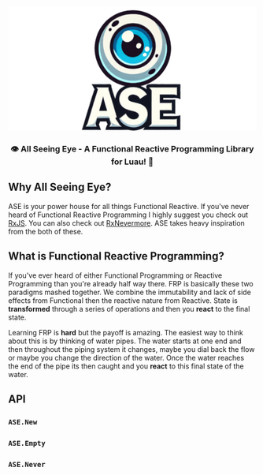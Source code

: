 ![alt text](./AllSeeingEyeLogo.png?raw=true)
<section align = "center"><h3> 👁️ All Seeing Eye - A Functional Reactive Programming Library for Luau! 🚀 </h3></section>

## Why All Seeing Eye?
ASE is your power house for all things Functional Reactive. If you've never heard
of Functional Reactive Programming I highly suggest you check out [RxJS](https://www.learnrxjs.io/).
You can also check out [RxNevermore](https://quenty.github.io/NevermoreEngine/api/Rx/).
ASE takes heavy inspiration from the both of these.

## What is Functional Reactive Programming?
If you've ever heard of either Functional Programming or Reactive Programming
than you're already half way there. FRP is basically these two paradigms mashed
together. We combine the immutability and lack of side effects from Functional
then the reactive nature from Reactive. State is **transformed** through a series
of operations and then you **react** to the final state.

Learning FRP is **hard** but the payoff is amazing. The easiest way to think
about this is by thinking of water pipes. The water starts at one end and then
throughout the piping system it changes, maybe you dial back the flow or maybe
you change the direction of the water. Once the water reaches the end of the pipe
its then caught and you **react** to this final state of the water.

## API
### `ASE.New`
### `ASE.Empty`
### `ASE.Never`
